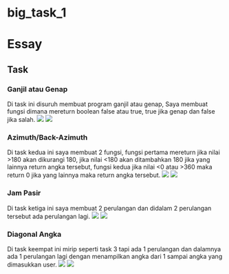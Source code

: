 # big_task_1

# Essay

## Task

### Ganjil atau Genap
Di task ini disuruh membuat program ganjil atau genap, Saya membuat fungsi dimana mereturn boolean false atau true, true jika genap dan false jika salah.
![](screenshoot/SourceCodeTask1.png)
![](screenshoot/OutputTask1.png)

### Azimuth/Back-Azimuth
Di task kedua ini saya membuat 2 fungsi, fungsi pertama mereturn jika nilai >180 akan dikurangi 180, jika nilai <180 akan ditambahkan 180 jika yang lainnya return angka tersebut, fungsi kedua jika nilai <0 atau >360 maka return 0 jika yang lainnya maka return angka tersebut.
![](screenshoot/SourceCodeTask2.png)
![](screenshoot/OutputTask2.png)

### Jam Pasir
Di task ketiga ini saya membuat 2 perulangan dan didalam 2 perulangan tersebut ada perulangan lagi.
![](screenshoot/SourceCodeTask3.png)
![](screenshoot/OutputTask3.png)

### Diagonal Angka
Di task keempat ini mirip seperti task 3 tapi ada 1 perulangan dan dalamnya ada 1 perulangan lagi dengan menampilkan angka dari 1 sampai angka yang dimasukkan user.
![](screenshoot/SourceCodeTask4.png)
![](screenshoot/OutputTask4.png)
